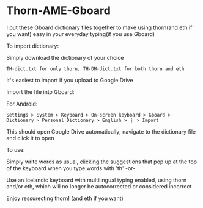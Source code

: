 # Thorn-AME-Gboard
I put these Gboard dictionary files together to make using thorn(and eth if you want) easy in your everyday typing(if you use Gboard)

To import dictionary:

Simply download the dictionary of your choice

    TH-dict.txt for only thorn, TH-DH-dict.txt for both thorn and eth

It's easiest to import if you upload to Google Drive

Import the file into Gboard:
  
For Android:

    Settings > System > Keyboard > On-screen keyboard > Gboard > Dictionary > Personal Dictionary > English > ⋮ > Import
This should open Google Drive automatically; navigate to the dictionary file and click it to open
      
To use:
  
Simply write words as usual, clicking the suggestions that pop up at the top of the keyboard when you type words with 'th'
  -or-
  
  Use an Icelandic keyboard with multilingual typing enabled, using thorn and/or eth, which will no longer be autocorrected or considered incorrect

Enjoy ressurecting thorn!
  (and eth if you want)
